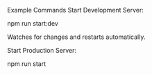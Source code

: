 Example Commands
Start Development Server:

npm run start:dev

Watches for changes and restarts automatically.

Start Production Server:

npm run start
